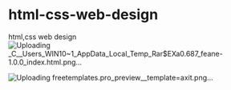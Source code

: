 # html-css-web-design
html,css web design
![Uploading _C__Users_WIN10~1_AppData_Local_Temp_Rar$EXa0.687_feane-1.0.0_index.html.png…]()

![Uploading freetemplates.pro_preview__template=axit.png…]()
